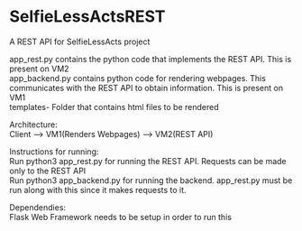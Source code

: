 # SelfieLessActsREST
A REST API for SelfieLessActs project <br/>

app_rest.py contains the python code that implements the REST API. This is present on VM2 <br/>
app_backend.py contains python code for rendering webpages. This communicates with the REST API to obtain information. This is present on VM1 <br/>
templates- Folder that contains html files to be rendered <br/>

Architecture: <br/>
Client --> VM1(Renders Webpages) --> VM2(REST API)

Instructions for running: <br/>
Run python3 app_rest.py for running the REST API. Requests can be made only to the REST API <br/>
Run python3 app_backend.py for running the backend. app_rest.py must be run along with this since it makes requests to it. <br/>

Dependendies: <br/>
Flask Web Framework needs to be setup in order to run this  <br/>

